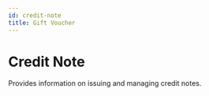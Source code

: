 ```yaml
---
id: credit-note
title: Gift Voucher
---
```

# Credit Note

Provides information on issuing and managing credit notes.